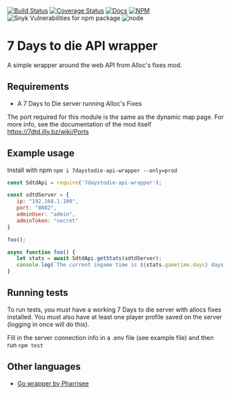 [![Build Status](https://travis-ci.org/CatalysmsServerManager/7-Days-to-Die-API-wrapper.svg?branch=master)](https://travis-ci.org/CatalysmsServerManager/7-Days-to-Die-API-wrapper)
[![Coverage Status](https://coveralls.io/repos/github/CatalysmsServerManager/7-Days-to-Die-API-wrapper/badge.svg?branch=master)](https://coveralls.io/github/CatalysmsServerManager/7-Days-to-Die-API-wrapper?branch=master)
[![Docs](https://img.shields.io/badge/Docs--green.svg)](https://catalysmsservermanager.github.io/7-Days-to-Die-API-wrapper)
[![NPM](https://img.shields.io/npm/v/7daystodie-api-wrapper.svg)](https://www.npmjs.com/package/7daystodie-api-wrapper)
![Snyk Vulnerabilities for npm package](https://img.shields.io/snyk/vulnerabilities/npm/7daystodie-api-wrapper.svg)
![node](https://img.shields.io/node/v/7daystodie-api-wrapper.svg)

# 7 Days to die API wrapper

A simple wrapper around the web API from Alloc's fixes mod.

 ## Requirements

  - A 7 Days to Die server running Alloc's Fixes

The port required for this module is the same as the dynamic map page. For more info, see the documentation of the mod itself
https://7dtd.illy.bz/wiki/Ports

 ## Example usage

 Install with npm
 `npm i 7daystodie-api-wrapper --only=prod`

 ```js
const SdtdApi = require('7daystodie-api-wrapper');

const sdtdServer = {
    ip: "192.168.1.100",
    port: "8082",
    adminUser: "admin",
    adminToken: "secret"
}

foo();

async function foo() {
    let stats = await SdtdApi.getStats(sdtdServer);
    console.log(`The current ingame time is ${stats.gametime.days} days, ${stats.gametime.hours} hours and ${stats.gametime.minutes} minutes.`)
}
 ```

 ## Running tests

 To run tests, you must have a working 7 Days to die server with allocs fixes installed. You must also have at least one player profile saved on the server (logging in once will do this).

 Fill in the server connection info in a .env file (see example file) and then run `npm test`


## Other languages

- [Go wrapper by Pharrisee](https://github.com/pharrisee/csmm-golang-api-wrapper)
